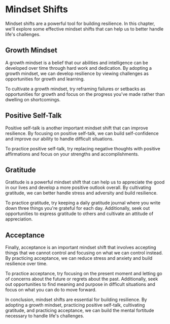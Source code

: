 Mindset Shifts
=========================

Mindset shifts are a powerful tool for building resilience. In this chapter, we'll explore some effective mindset shifts that can help us to better handle life's challenges.

Growth Mindset
--------------

A growth mindset is a belief that our abilities and intelligence can be developed over time through hard work and dedication. By adopting a growth mindset, we can develop resilience by viewing challenges as opportunities for growth and learning.

To cultivate a growth mindset, try reframing failures or setbacks as opportunities for growth and focus on the progress you've made rather than dwelling on shortcomings.

Positive Self-Talk
------------------

Positive self-talk is another important mindset shift that can improve resilience. By focusing on positive self-talk, we can build self-confidence and improve our ability to handle difficult situations.

To practice positive self-talk, try replacing negative thoughts with positive affirmations and focus on your strengths and accomplishments.

Gratitude
---------

Gratitude is a powerful mindset shift that can help us to appreciate the good in our lives and develop a more positive outlook overall. By cultivating gratitude, we can better handle stress and adversity and build resilience.

To practice gratitude, try keeping a daily gratitude journal where you write down three things you're grateful for each day. Additionally, seek out opportunities to express gratitude to others and cultivate an attitude of appreciation.

Acceptance
----------

Finally, acceptance is an important mindset shift that involves accepting things that we cannot control and focusing on what we can control instead. By practicing acceptance, we can reduce stress and anxiety and build resilience over time.

To practice acceptance, try focusing on the present moment and letting go of concerns about the future or regrets about the past. Additionally, seek out opportunities to find meaning and purpose in difficult situations and focus on what you can do to move forward.

In conclusion, mindset shifts are essential for building resilience. By adopting a growth mindset, practicing positive self-talk, cultivating gratitude, and practicing acceptance, we can build the mental fortitude necessary to handle life's challenges.
